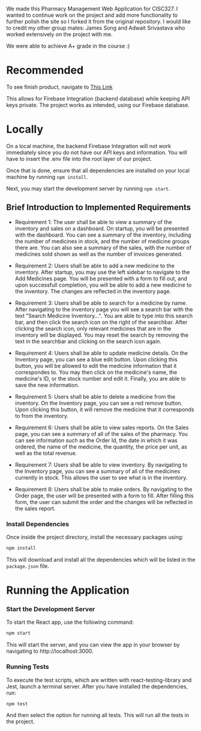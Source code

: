 We made this Pharmacy Management Web Application for CISC327. I wanted to continue work on the project and add more functionality to further polish the site so I forked it from the original repository.
I would like to credit my other group mates: James Song and Adwait Srivastava who worked extensively on the project with me.

We were able to achieve A+ grade in the course :)

# Recommended
To see finish product, navigate to [This Link](https://pharma-cisc327-group-45.netlify.app/)

This allows for Firebase Integration (backend database) while keeping API keys private.
The project works as intended, using our Firebase database.

# Locally
On a local machine, the backend Firebase Integration will not work immediately since you do not have our
API keys and information. You will have to insert the .env file into the root layer of our project.

Once that is done, ensure that all dependencies are installed on your local machine by running ```npm install```.

Next, you may start the development server by running ```npm start```.

## Brief Introduction to Implemented Requirements
- Requirement 1: The user shall be able to view a summary of the inventory and sales on a dashboard. On
startup, you will be presented with the dashboard. You can see a summary of the inventory, including the number
of medicines in stock, and the number of medicine groups there are. You can also see a summary of the sales,
with the number of medicines sold shown as well as the number of invoices generated.

- Requirement 2: Users shall be able to add a new medicine to the inventory. After startup, you may use the left
sidebar to navigate to the Add Medicines page. You will be presented with a form to fill out, and upon successfull 
completion, you will be able to add a new medicine to the inventory. The changes are reflected in the inventory page.

- Requirement 3: Users shall be able to search for a medicine by name. After navigating to the inventory page
you will see a search bar with the text "Search Medicine Inventory...". You are able to type into
this search bar, and then click the search icon on the right of the searchbar. After clicking the search icon,
only relevant medicines that are in the inventory will be displayed. You may reset the search by removing the text in the searchbar and clicking on the search icon again.

- Requirement 4: Users shall be able to update medicine details. On the Inventory page, you can see a blue 
edit button. Upon clicking this button, you will be allowed to edit the medicine information that it correspondes to. You may then click on the medicine's name, the medicine's ID, or the stock number and edit it. Finally, you are able to save the new information.

- Requirement 5: Users shall be able to delete a medicine from the inventory. On the Inventory page, you can 
see a red remove button. Upon clicking this button, it will remove the medicine that it corresponds to from the inventory.

- Requirement 6: Users shall be able to view sales reports. On the Sales page, you can see a summary of all 
of the sales of the pharmacy. You can see information such as the Order Id, the date in which it was ordered, the name of the medicine, the quantity, the price per unit, as well as the total revenue.

- Requirement 7: Users shall be able to view inventory. By navigating to the Inventory page, you can see
a summary of all of the medicines currently in stock. This allows the user to see what is in the inventory.

- Requirement 8: Users shall be able to make orders. By navigating to the Order page, the user will be
presented with a form to fill. After filling this form, the user can submit the order and the changes
will be reflected in the sales report.

### Install Dependencies
Once inside the project directory, install the necessary packages using:
```bash
npm install
```
This will download and install all the dependencies which will be listed in the ```package.json``` file.

# Running the Application
### Start the Development Server
To start the React app, use the following command:
```bash
npm start
```
This will start the server, and you can view the app in your browser by navigating to http://localhost:3000.

### Running Tests
To execute the test scripts, which are written with react-testing-library and Jest, launch a terminal server. After you have installed the dependencies, run:
```bash
npm test
```
And then select the option for running all tests. This will run all the tests in the project.
